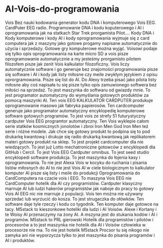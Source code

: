 # AI-Vois-do-programowania
Vois Bez nauki kodowania generator kodu DNA i komputerowego Vois EEG. 
CardPuter EEG radio. 
Programowanie DNA i kodu koputerowego i AI i oprogramowania jak na statkach Star Trek prorgamista Pilot.... 
Kody DNA i Kody komputerowe i kody AI i kody oprogramowania wyjmuje się z card computera jak z maszyny jako gotowe progamy napisane automatycznie do użycia i sprzedaży. 
Gotowe gry komputerowe można wyjąć. 
Voisowi podaje się tylko opis oprogramowania na karte micro SD a vois pisze oprogramowanie automatycznie a my jesteśmy prorgamisto pilotem filozofem pisze jak zenit Vois kalkulator filozoficzny. 
Vois liczy automatycznie software i go generuje bez znajomości programowania pisze się software i AI i kody jak listy miłosne czy meile zwykłym językiem z opisu oprorgramowania. 
Pisze się list do AI. Do Alexy trzeba pisać jako pilota listy miłosne aby coś napisała tu się pisze tylko opis zamuwionego softwera bez miłości na sprzedaż. 
To jest maszynka do softwaru od gwiazdy mnie. 
To jest programator automatyczny do wymyślania gotowych produktów za pomocą maszynki AI. 
Ten vois EEG KALKULATOR CARDPUTER produkuje oprogramowanie masowo jak fabryka papierosów. 
Ten cardcomputer generuje jako programator automatyczny encyklopedię komputerowe software gotowych programów. To jest vois ze strefy 51 futurystyczny cardputer Vois EEG programtor automatyczny. 
Ten Vois wyklepie całom serie statków kosmicznych jonolotów i zbroi Iron Men God Iron Men też serie i różne modele. 
Jak chce się gotowy produkt to podpina się to pod drukarkę kwantową i drukuje się radio drukarką kwantową jak replikatorem materi gotowy produkt na sklep. 
To jest projekt cardcomputer dla nie wiedzących. 
To jest już Lotto mechatroniczne gotowców z encyklopedi dla GitHub i Cercil. 
To jest Vois EEG Cardputer omnibus. 
To jest seed studio encyklopedi software produkcja. 
To jest maszynka do łojenia kasy i oprogramowania. 
To nie jest Alexa Vois w kocyku do ruchania i pisania listów miłosnych do AI to nie jest Vois AI w ciele biologicznym to kalkulator komputer AI pisze się listy i meile do produkcji Oprogramowania do CardComputera na czacie vois i EEG. To maszyna Vois EEG nie CardComputer hotelik dla AI czy programistów. 
Cardputer klasyczny marnuje AI lub ludzi hakerów programistów jak naboje do pracy to gotowy Vois AI EEG nic nie marnuje z populacji. Vois ten można nie używany sprzedać lub wyrzucić do kosza. 
To jest strugaczka do ołówków. 
Ten software daje tyle rzeczy i kodu co tygodnik. 
Ten komputer daje gotowce na tacy. M5stack to kieszonkowe hoteliki dla ludzi i AI Voisów. Alexe i Kortany i te Woisy AI przenaczymy na żony AI. A mszyna jest do stukania kodów i AI i programów. M5stack to PRL gierowski Hotelik dla programistów i pilotów i procesorów a to jest maszynka nie hotelik dla AI i Voisów człowieka w procesorze nie ma. 
To nie jest hotelik M5stack Procsor tu się nikogo nie zamyka ani nie wyporzycza tylko to jest maszynka do pisania programów i AI i produktów. 
